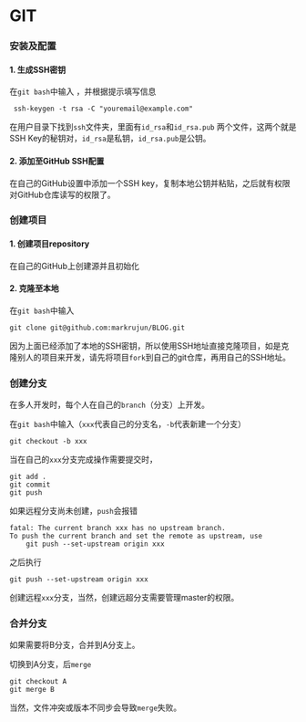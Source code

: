# GIT

### 安装及配置

#### 1. 生成SSH密钥

在`git bash`中输入 ，并根据提示填写信息

```
 ssh-keygen -t rsa -C "youremail@example.com"
```

在用户目录下找到`ssh`文件夹，里面有`id_rsa`和`id_rsa.pub` 两个文件，这两个就是SSH Key的秘钥对，`id_rsa`是私钥，`id_rsa.pub`是公钥。 

#### 2. 添加至GitHub SSH配置

在自己的GitHub设置中添加一个SSH key，复制本地公钥并粘贴，之后就有权限对GitHub仓库读写的权限了。



### 创建项目

#### 1. 创建项目repository 

在自己的GitHub上创建源并且初始化

#### 2. 克隆至本地

在`git bash`中输入

```
git clone git@github.com:markrujun/BLOG.git
```

因为上面已经添加了本地的SSH密钥，所以使用SSH地址直接克隆项目，如是克隆别人的项目来开发，请先将项目`fork`到自己的git仓库，再用自己的SSH地址。



### 创建分支

在多人开发时，每个人在自己的`branch`（分支）上开发。

在`git bash`中输入（`xxx`代表自己的分支名，`-b`代表新建一个分支）

```
git checkout -b xxx
```

当在自己的`xxx`分支完成操作需要提交时，

```
git add .
git commit
git push
```

如果远程分支尚未创建，`push`会报错

```
fatal: The current branch xxx has no upstream branch.
To push the current branch and set the remote as upstream, use
    git push --set-upstream origin xxx
```

之后执行

``` 
git push --set-upstream origin xxx
```

创建远程`xxx`分支，当然，创建远超分支需要管理master的权限。



### 合并分支

如果需要将B分支，合并到A分支上。

切换到A分支，后`merge`

``` 
git checkout A
git merge B
```

当然，文件冲突或版本不同步会导致`merge`失败。